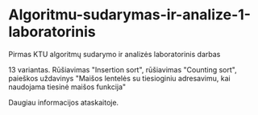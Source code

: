 # Algoritmu-sudarymas-ir-analize-1-laboratorinis
Pirmas KTU algoritmų sudarymo ir analizės laboratorinis darbas

13 variantas. Rūšiavimas "Insertion sort", rūšiavimas "Counting sort",
paieškos uždavinys "Maišos lentelės su tiesioginiu adresavimu, kai naudojama tiesinė maišos funkcija"

Daugiau informacijos ataskaitoje.